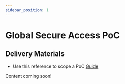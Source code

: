 ```yaml
---
sidebar_position: 1
---
```


# Global Secure Access PoC

## Delivery Materials
* Use this reference to scope a PoC [Guide](https://github.com/microsoft/GlobalSecureAccess-Training/blob/main/website/content/Security%20Service%20Edge%20-%20PoC%20Kickoff.pptx)

Content coming soon!
